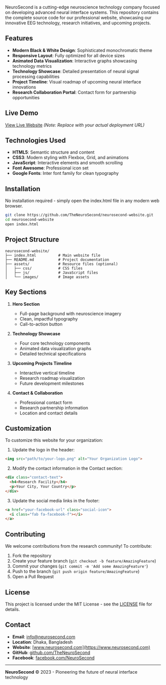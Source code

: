 NeuroSecond is a cutting-edge neuroscience technology company focused on developing advanced neural interface systems. This repository contains the complete source code for our professional website, showcasing our innovative EEG technology, research initiatives, and upcoming projects.

## Features

- **Modern Black & White Design**: Sophisticated monochromatic theme
- **Responsive Layout**: Fully optimized for all device sizes
- **Animated Data Visualization**: Interactive graphs showcasing technology metrics
- **Technology Showcase**: Detailed presentation of neural signal processing capabilities
- **Project Timeline**: Visual roadmap of upcoming neural interface innovations
- **Research Collaboration Portal**: Contact form for partnership opportunities

## Live Demo

[View Live Website](https://neurosecond-website.netlify.app) *(Note: Replace with your actual deployment URL)*

## Technologies Used

- **HTML5**: Semantic structure and content
- **CSS3**: Modern styling with Flexbox, Grid, and animations
- **JavaScript**: Interactive elements and smooth scrolling
- **Font Awesome**: Professional icon set
- **Google Fonts**: Inter font family for clean typography

## Installation

No installation required - simply open the index.html file in any modern web browser.

```bash
git clone https://github.com/TheNeuroSecond/neurosecond-website.git
cd neurosecond-website
open index.html
```

## Project Structure

```
neurosecond-website/
├── index.html          # Main website file
├── README.md           # Project documentation
├── assets/             # Resource files (optional)
│   ├── css/            # CSS files
│   ├── js/             # JavaScript files
│   └── images/         # Image assets
```

## Key Sections

1. **Hero Section**
   - Full-page background with neuroscience imagery
   - Clean, impactful typography
   - Call-to-action button

2. **Technology Showcase**
   - Four core technology components
   - Animated data visualization graphs
   - Detailed technical specifications

3. **Upcoming Projects Timeline**
   - Interactive vertical timeline
   - Research roadmap visualization
   - Future development milestones

4. **Contact & Collaboration**
   - Professional contact form
   - Research partnership information
   - Location and contact details

## Customization

To customize this website for your organization:

1. Update the logo in the header:
```html
<img src="path/to/your-logo.png" alt="Your Organization Logo">
```

2. Modify the contact information in the Contact section:
```html
<div class="contact-text">
  <h4>Research Facility</h4>
  <p>Your City, Your Country</p>
</div>
```

3. Update the social media links in the footer:
```html
<a href="your-facebook-url" class="social-icon">
  <i class="fab fa-facebook-f"></i>
</a>
```

## Contributing

We welcome contributions from the research community! To contribute:

1. Fork the repository
2. Create your feature branch (`git checkout -b feature/AmazingFeature`)
3. Commit your changes (`git commit -m 'Add some AmazingFeature'`)
4. Push to the branch (`git push origin feature/AmazingFeature`)
5. Open a Pull Request

## License

This project is licensed under the MIT License - see the [LICENSE](LICENSE) file for details.

## Contact

- **Email**: info@neurosecond.com
- **Location**: Dhaka, Bangladesh
- **Website**: [www.neurosecond.com](https://www.neurosecond.com)
- **GitHub**: [github.com/TheNeuroSecond](https://github.com/TheNeuroSecond)
- **Facebook**: [facebook.com/NeuroSecond](https://www.facebook.com/NeuroSecond)

---

**NeuroSecond** © 2023 - Pioneering the future of neural interface technology
